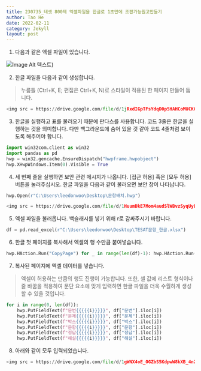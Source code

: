 ```yaml
---
title: 230735_테셋 800제 엑셀파일을 한글로 1초만에 조판가능원고만들기
author: Tao He
date: 2022-02-11
category: Jekyll
layout: post
---
```


1. 다음과 같은 엑셀 파일이 있습니다.

![Image Alt 텍스트]([https://drive.google.com/file/d/15Ktx-3cG4X9lbTAHqlMldM5cE9TqnDdN/view?usp=drive_link))



2. 한글 파일을 다음과 같이 생성합니다.
> 누름틀 (Ctrl+K, E; 편집은 Ctrl+K, N)로 스타일이 적용된 한 페이지 만들어 둡니다.


```python
<img src = https://drive.google.com/file/d/1jRxdIGpTFsYdqD0p5HAHCoMUCK0mxbgP/view?usp=drive_link" height = 300 width = 300>
```

3. 한글을 실행하고 표를 불러오기 때문에 판다스를 사용합니다. 코드 3줄은 한글을 실행하는 것을 의미합니다. 다만 백그라운드에 숨어 있을 것 같아 코드 4줄처럼 보이도록 해주어야 합니다.


```python
import win32com.client as win32
import pandas as pd
hwp = win32.gencache.EnsureDispatch("hwpframe.hwpobject")
hwp.XHwpWindows.Item(0).Visible = True
```

4. 세 번째 줄을 실행하면 보안 관련 메시지가 나옵니다. [접근 허용] 혹은 [모두 허용] 버튼을 눌러주십시오. 한글 파일을 다음과 같이 불러오면 보안 창이 나타납니다.


```python
hwp.Open(r"C:\Users\leedonwoo\Desktop\문항배치.hwp")
```


```python
<img src = https://drive.google.com/file/d/1HuumDkE7Mom4audSlWBvzSyqUyDr1vuB/view?usp=drive_link" height = 300 width = 300>
```

5. 엑셀 파일을 불러옵니다. 백슬래시를 넣기 위해 r로 감싸주시기 바랍니다.


```python
df = pd.read_excel(r"C:\Users\leedonwoo\Desktop\TESAT문항_한글.xlsx")
```

6. 한글 첫 페이지를 복사해서 엑셀의 행 수만큼 붙여넣습니다.


```python
hwp.HAction.Run("CopyPage") for _ in range(len(df)-1): hwp.HAction.Run("PastePage")
```

7. 복사된 페이지에 엑셀 데이터를 넣습니다.
> 엑셀이 허용하는 만큼의 행도 진행이 가능합니다. 또한, 셀 값에 리스트 형식이나 줄 바꿈을 적용하여 문단 요소에 맞게 입력하면 한글 파일을 더욱 수월하게 생성할 수 있을 것입니다.


```python
for i in range(0, len(df)):
    hwp.PutFieldText(f"문번{{{{{i}}}}}", df["문번"].iloc[i])
    hwp.PutFieldText(f"문제{{{{{i}}}}}", df["문제"].iloc[i])
    hwp.PutFieldText(f"박스{{{{{i}}}}}", df["박스"].iloc[i])
    hwp.PutFieldText(f"문항{{{{{i}}}}}", df["문항"].iloc[i])
    hwp.PutFieldText(f"정답{{{{{i}}}}}", df["정답"].iloc[i])
    hwp.PutFieldText(f"해설{{{{{i}}}}}", df["해설"].iloc[i])
```

8. 아래와 같이 모두 입력되었습니다.


```python
<img src = https://drive.google.com/file/d/1gWNX4oE_OGZbS5KdpwW8kXB_4nZWgbkG/view?usp=drive_link" height = 300 width = 300>
```
